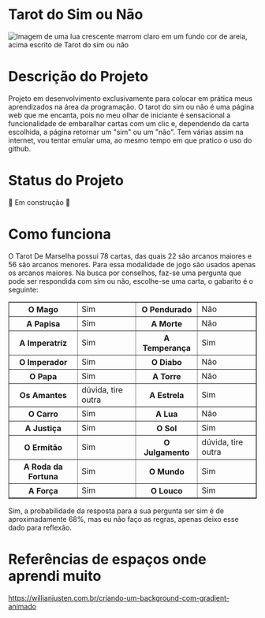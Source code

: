 <h1> Tarot do Sim ou Não </h1>


![Imagem de uma lua crescente marrom claro em um fundo cor de areia, acima escrito de Tarot do sim ou não](https://user-images.githubusercontent.com/116315311/218146454-ed228d1e-93da-44e1-b64c-380f5276083f.png)


<h1> Descrição do Projeto </h1>

Projeto em desenvolvimento exclusivamente para colocar em prática meus aprendizados na área da programação. O tarot do sim ou não é uma página web que me encanta, pois no meu olhar de iniciante é sensacional a funcionalidade de embaralhar cartas com um clic e, dependendo da carta escolhida, a página retornar um "sim" ou um "não". Tem várias assim na internet, vou tentar emular uma, ao mesmo tempo em que pratico o uso do github.

<h1> Status do Projeto </h1>
🚧 Em construção 🚧

<h1> Como funciona </h1>

O Tarot De Marselha possui 78 cartas, das quais 22 são arcanos maiores e 56 são arcanos menores. Para essa modalidade de jogo são usados apenas os arcanos maiores. Na busca por conselhos, faz-se uma pergunta que pode ser respondida com sim ou não, escolhe-se uma carta, o gabarito é o seguinte: 

<table border="1">
   <tr>
       <th>O Mago</th>
       <td>Sim</td>
       <th>O Pendurado</th>
       <td>Não</td>
   </tr>
   <tr>
       <th>A Papisa</th>
       <td>Sim</td>
      <th>A Morte</th>
       <td>Não</td>
   </tr>
<tr>
       <th>A Imperatriz</th>
       <td>Sim</td>
       <th>A Temperança</th>
       <td>Sim</td>
   </tr>
<tr>
       <th>O Imperador</th>
       <td>Sim</td>
       <th>O Diabo</th>
       <td>Não</td>
   </tr>
<tr>
       <th>O Papa</th>
       <td>Sim</td>
       <th>A Torre</th>
       <td>Não</td>
   </tr>
<tr>
       <th>Os Amantes</th>
       <td>dúvida, tire outra</td>
       <th>A Estrela</th>
       <td>Sim</td>
   </tr>
<tr>
       <th>O Carro</th>
       <td>Sim</td>
       <th>A Lua</th>
       <td>Não</td>
   </tr>
<tr>
       <th>A Justiça</th>
       <td>Sim</td>
       <th>O Sol</th>
       <td>Sim</td>
   </tr>
<tr>
       <th>O Ermitão</th>
       <td>Sim</td>
       <th>O Julgamento</th>
       <td>dúvida, tire outra</td>
   </tr>
<tr>
       <th>A Roda da Fortuna</th>
       <td>Sim</td>
       <th>O Mundo</th>
       <td>Sim</td>
   </tr>
<tr>
       <th>A Força</th>
       <td>Sim</td>
       <th>O Louco</th>
       <td>Sim</td>
   </tr>
</table>

Sim, a probabilidade da resposta para a sua pergunta ser sim é de aproximadamente 68%, mas eu não faço as regras, apenas deixo esse dado para reflexão.

<h1> Referências de espaços onde aprendi muito </h1>

https://willianjusten.com.br/criando-um-background-com-gradient-animado 

